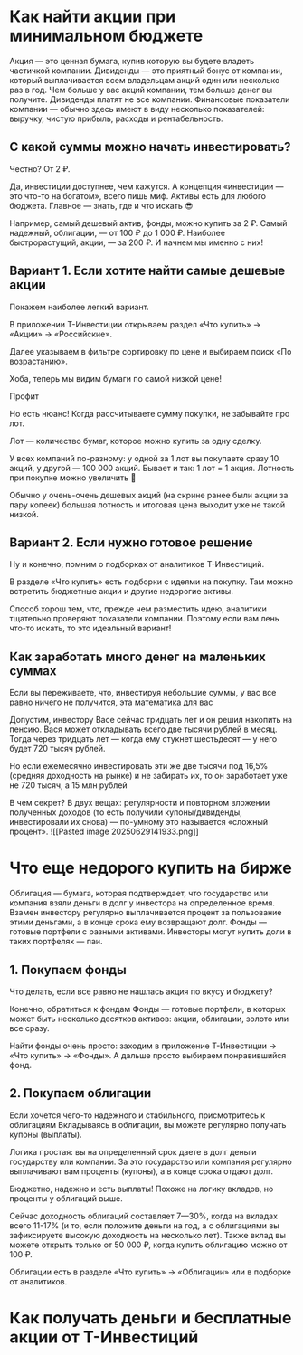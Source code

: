 # Как найти акции при минимальном бюджете
Акция — это ценная бумага, купив которую вы будете владеть частичкой компании.
Дивиденды — это приятный бонус от компании, который выплачивается всем владельцам акций один или несколько раз в год. Чем больше у вас акций компании, тем больше денег вы получите. Дивиденды платят не все компании.
Финансовые показатели компании — обычно здесь имеют в виду несколько показателей: выручку, чистую прибыль, расходы и рентабельность.

## С какой суммы можно начать инвестировать?
Честно? От 2 ₽.

Да, инвестиции доступнее, чем кажутся. А концепция «инвестиции — это что-то на богатом», всего лишь миф. Активы есть для любого бюджета. Главное — знать, где и что искать 😎

Например, самый дешевый актив, фонды, можно купить за 2 ₽. Самый надежный, облигации, — от 100 ₽ до 1 000 ₽. Наиболее быстрорастущий, акции, — за 200 ₽. И начнем мы именно с них!

## Вариант 1. Если хотите найти самые дешевые акции

Покажем наиболее легкий вариант.

В приложении Т-Инвестиции открываем раздел «Что купить» → «Акции» → «Российские».

Далее указываем в фильтре сортировку по цене и выбираем поиск «По возрастанию».

Хоба, теперь мы видим бумаги по самой низкой цене!

Профит

Но есть нюанс! Когда рассчитываете сумму покупки, не забывайте про лот.

Лот — количество бумаг, которое можно купить за одну сделку.

У всех компаний по-разному: у одной за 1 лот вы покупаете сразу 10 акций, у другой — 100 000 акций. Бывает и так: 1 лот = 1 акция. Лотность при покупке можно увеличить 🙂

Обычно у очень-очень дешевых акций (на скрине ранее были акции за пару копеек) большая лотность и итоговая цена выходит уже не такой низкой.

## Вариант 2. Если нужно готовое решение

Ну и конечно, помним о подборках от аналитиков Т-Инвестиций.

В разделе «Что купить» есть подборки с идеями на покупку. Там можно встретить бюджетные акции и другие недорогие активы.

Способ хорош тем, что, прежде чем разместить идею, аналитики тщательно проверяют показатели компании. Поэтому если вам лень что-то искать, то это идеальный вариант!
## Как заработать много денег на маленьких суммах
Если вы переживаете, что, инвестируя небольшие суммы, у вас все равно ничего не получится, эта математика для вас

Допустим, инвестору Васе сейчас тридцать лет и он решил накопить на пенсию. Вася может откладывать всего две тысячи рублей в месяц. Тогда через тридцать лет — когда ему стукнет шестьдесят — у него будет 720 тысяч рублей.

Но если ежемесячно инвестировать эти же две тысячи под 16,5% (средняя доходность на рынке) и не забирать их, то он заработает уже не 720 тысяч, а 15 млн рублей

В чем секрет? В двух вещах: регулярности и повторном вложении полученных доходов (то есть получили купоны/дивиденды, инвестировали их снова) — по-умному это называется «сложный процент».
![[Pasted image 20250629141933.png]]

# Что еще недорого купить на бирже
Облигация — бумага, которая подтверждает, что государство или компания взяли деньги в долг у инвестора на определенное время. Взамен инвестору регулярно выплачивается процент за пользование этими деньгами, а в конце срока ему возвращают долг.
Фонды — готовые портфели с разными активами. Инвесторы могут купить доли в таких портфелях — паи.

## 1. Покупаем фонды
Что делать, если все равно не нашлась акция по вкусу и бюджету?

Конечно, обратиться к фондам
Фонды — готовые портфели, в которых может быть несколько десятков активов: акции, облигации, золото или все сразу.

Найти фонды очень просто: заходим в приложение Т-Инвестиции → «Что купить» → «Фонды». А дальше просто выбираем понравившийся фонд.

## 2. Покупаем облигации
Если хочется чего-то надежного и стабильного, присмотритесь к облигациям
Вкладываясь в облигации, вы можете регулярно получать купоны (выплаты).

Логика простая: вы на определенный срок даете в долг деньги государству или компании. За это государство или компания регулярно выплачивают вам проценты (купоны), а в конце срока отдают долг.

Бюджетно, надежно и есть выплаты! Похоже на логику вкладов, но проценты у облигаций выше.

Сейчас доходность облигаций составляет 7—30%, когда на вкладах всего 11-17% (и то, если положите деньги на год, а с облигациями вы зафиксируете высокую доходность на несколько лет). Также вклад вы можете открыть только от 50 000 ₽, когда купить облигацию можно от 100 ₽.

Облигации есть в разделе «Что купить» → «Облигации» или в подборке от аналитиков.

# Как получать деньги и бесплатные акции от Т-Инвестиций
